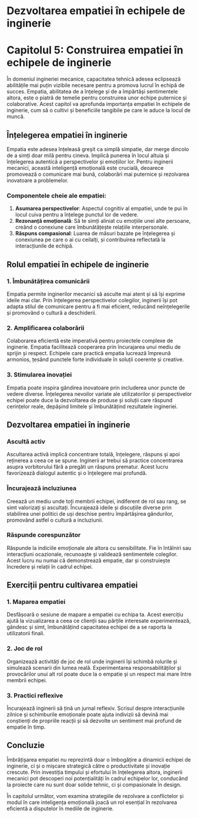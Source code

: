 # Dezvoltarea empatiei în echipele de inginerie

# Capitolul 5: Construirea empatiei în echipele de inginerie

În domeniul ingineriei mecanice, capacitatea tehnică adesea eclipsează abilitățile mai puțin vizibile necesare pentru a promova lucrul în echipă de succes. Empatia, abilitatea de a înțelege și de a împărtăși sentimentele altora, este o piatră de temelie pentru construirea unor echipe puternice și colaborative. Acest capitol va aprofunda importanța empatiei în echipele de inginerie, cum să o cultivi și beneficiile tangibile pe care le aduce la locul de muncă.

## Înțelegerea empatiei în inginerie

Empatia este adesea înțeleasă greșit ca simplă simpatie, dar merge dincolo de a simți doar milă pentru cineva. Implică punerea în locul altuia și înțelegerea autentică a perspectivelor și emoțiilor lor. Pentru inginerii mecanici, această inteligență emoțională este crucială, deoarece promovează o comunicare mai bună, colaborări mai puternice și rezolvarea inovatoare a problemelor.

### Componentele cheie ale empatiei:

1. **Asumarea perspectivelor**: Aspectul cognitiv al empatiei, unde te pui în locul cuiva pentru a înțelege punctul lor de vedere.
2. **Rezonanță emoțională**: Să te simți aliniat cu emoțiile unei alte persoane, creând o conexiune care îmbunătățește relațiile interpersonale.
3. **Răspuns compasional**: Luarea de măsuri bazate pe înțelegerea și conexiunea pe care o ai cu ceilalți, și contribuirea reflectată la interacțiunile de echipă.

## Rolul empatiei în echipele de inginerie

### 1\. Îmbunătățirea comunicării

Empatia permite inginerilor mecanici să asculte mai atent și să își exprime ideile mai clar. Prin înțelegerea perspectivelor colegilor, inginerii își pot adapta stilul de comunicare pentru a fi mai eficient, reducând neînțelegerile și promovând o cultură a deschiderii.

### 2\. Amplificarea colaborării

Colaborarea eficientă este imperativă pentru proiectele complexe de inginerie. Empatia facilitează cooperarea prin încurajarea unui mediu de sprijin și respect. Echipele care practică empatia lucrează împreună armonios, țesând punctele forte individuale în soluții coerente și creative.

### 3\. Stimularea inovației

Empatia poate inspira gândirea inovatoare prin includerea unor puncte de vedere diverse. Înțelegerea nevoilor variate ale utilizatorilor și perspectivelor echipei poate duce la dezvoltarea de produse și soluții care răspund cerințelor reale, depășind limitele și îmbunătățind rezultatele ingineriei.

## Dezvoltarea empatiei în inginerie

### Ascultă activ

Ascultarea activă implică concentrare totală, înțelegere, răspuns și apoi reținerea a ceea ce se spune. Inginerii ar trebui să practice concentrarea asupra vorbitorului fără a pregăti un răspuns prematur. Acest lucru favorizează dialogul autentic și o înțelegere mai profundă.

### Încurajează incluziunea

Creează un mediu unde toți membrii echipei, indiferent de rol sau rang, se simt valorizați și ascultați. Încurajează ideile și discuțiile diverse prin stabilirea unei politici de uși deschise pentru împărtășirea gândurilor, promovând astfel o cultură a incluziunii.

### Răspunde corespunzător

Răspunde la indiciile emoționale ale altora cu sensibilitate. Fie în întâlniri sau interacțiuni ocazionale, recunoaște și validează sentimentele colegilor. Acest lucru nu numai că demonstrează empatie, dar și construiește încredere și relații în cadrul echipei.

## Exerciții pentru cultivarea empatiei

### 1\. Maparea empatiei

Desfășoară o sesiune de mapare a empatiei cu echipa ta. Acest exercițiu ajută la vizualizarea a ceea ce clienții sau părțile interesate experimentează, gândesc și simt, îmbunătățind capacitatea echipei de a se raporta la utilizatorii finali.

### 2\. Joc de rol

Organizează activități de joc de rol unde inginerii își schimbă rolurile și simulează scenarii din lumea reală. Experimentarea responsabilităților și provocărilor unui alt rol poate duce la o empatie și un respect mai mare între membrii echipei.

### 3\. Practici reflexive

Încurajează inginerii să țină un jurnal reflexiv. Scrisul despre interacțiunile zilnice și schimburile emoționale poate ajuta indivizii să devină mai conștienți de propriile reacții și să dezvolte un sentiment mai profund de empatie în timp.

## Concluzie

Îmbrățișarea empatiei nu reprezintă doar o îmbogățire a dinamicii echipei de inginerie, ci și o mișcare strategică către o productivitate și inovație crescute. Prin investiția timpului și efortului în înțelegerea altora, inginerii mecanici pot descoperi noi potențialități în cadrul echipelor lor, conducând la proiecte care nu sunt doar solide tehnic, ci și compasionale în design.

În capitolul următor, vom examina strategiile de rezolvare a conflictelor și modul în care inteligența emoțională joacă un rol esențial în rezolvarea eficientă a disputelor în mediile de inginerie.